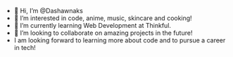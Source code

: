 - 👋 Hi, I’m @Dashawnaks
- 👀 I’m interested in code, anime, music, skincare and cooking!
- 🌱 I’m currently learning Web Development at Thinkful. 
- 💞️ I’m looking to collaborate on amazing projects in the future!
- I am looking forward to learning more about code and to pursue a career in tech!
